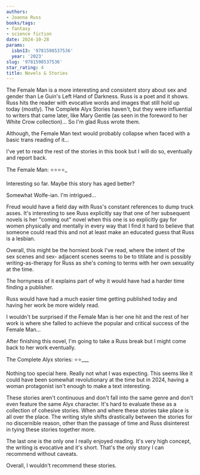 ```yaml
---
authors:
- Joanna Russ
books/tags:
- fantasy
- science fiction
date: 2024-10-28
params:
  isbn13: '9781598537536'
  year: '2023'
slug: '9781598537536'
star_rating: 4
title: Novels & Stories
---
```


The Female Man is a more interesting and consistent story about sex and gender than Le Guin's Left Hand of Darkness. Russ is a poet and it shows. Russ hits the reader with evocative words and images that still hold up today (mostly). The Complete Alyx Stories haven't, but they were influential to writers that came later, like Mary Gentle (as seen in the foreword to her White Crow collection)... So I'm glad Russ wrote them.

<!--more-->


Although, the Female Man text would probably collapse when faced with a basic trans reading of it...

I've yet to read the rest of the stories in this book but I will do so, eventually and report back.


The Female Man: ⭐⭐⭐⭐_

Interesting so far. Maybe this story has aged better?

Somewhat Wolfe-ian. I'm intrigued...

Freud would have a field day with Russ's constant references to dump truck asses. It's interesting to see Russ explicitly say that one of her subsequent novels is her "coming out" novel when this one is so explicitly gay for women physically and mentally in every way that I find it hard to believe that someone could read this and not at least make an educated guess that Russ is a lesbian.

Overall, this might be the horniest book I've read, where the intent of the sex scenes and sex- adjacent scenes seems to be to titilate and is possibly writing-as-therapy for Russ as she's coming to terms with her own sexuality at the time.

The hornyness of it explains part of why it would have had a harder time finding a publisher.

Russ would have had a much easier time getting published today and having her work be more widely read.

I wouldn't be surprised if the Female Man is her one hit and the rest of her work is where she falled to achieve the popular and critical success of the Female Man...

After finishing this novel,  I'm going to take a Russ break but I might come back to her work eventually. 


The Complete Alyx stories: ⭐⭐___

Nothing too special here. Really not what I was expecting. This seems like it could have been somewhat revolutionary at the time but in 2024, having a woman protagonist isn't enough to make a text interesting.

These stories aren't continuous and don't fall into the same genre and don't even feature the same Alyx character. It's hard to evaluate these as a collection of cohesive stories. When and where these stories take place is all over the place. The writing style shifts drastically between the stories for no discernible reason, other than the passage of time and Russ disinterest in tying these stories together more.

The last one is the only one I really enjoyed reading. It's very high concept, the writing is evocative and it's short. That's the only story I can recommend without caveats.

Overall, I wouldn't recommend these stories.